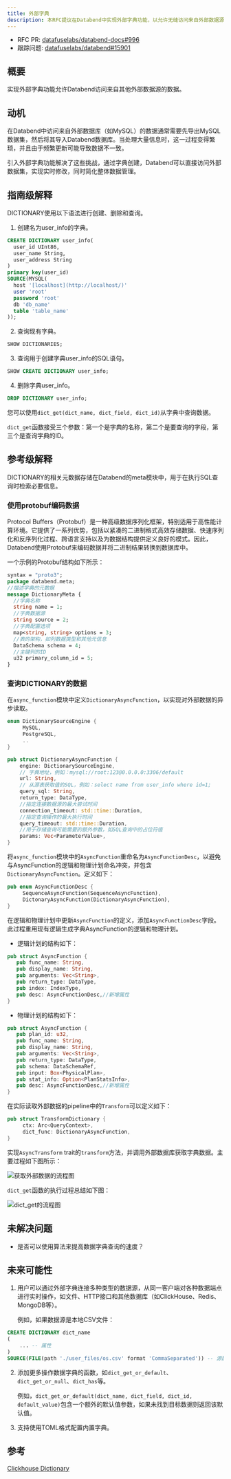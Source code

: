 ```yaml
---
title: 外部字典
description: 本RFC提议在Databend中实现外部字典功能，以允许无缝访问来自外部数据源的数据。
---
```


- RFC PR: [datafuselabs/databend-docs#996](https://github.com/datafuselabs/databend-docs/pull/996)
- 跟踪问题: [datafuselabs/databend#15901](https://github.com/datafuselabs/databend/issues/15901)

## 概要

实现外部字典功能允许Databend访问来自其他外部数据源的数据。

## 动机

在Databend中访问来自外部数据库（如MySQL）的数据通常需要先导出MySQL数据集，然后将其导入Databend数据库。当处理大量信息时，这一过程变得繁琐，并且由于频繁更新可能导致数据不一致。

引入外部字典功能解决了这些挑战，通过字典创建，Databend可以直接访问外部数据集，实现实时修改，同时简化整体数据管理。

## 指南级解释

DICTIONARY使用以下语法进行创建、删除和查询。

1. 创建名为user_info的字典。

```sql
CREATE DICTIONARY user_info(
  user_id UInt86,
  user_name String,
  user_address String
)
primary key(user_id)
SOURCE(MYSQL(
  host '[localhost](http://localhost/)'
  user 'root'
  password 'root'
  db 'db_name'
  table 'table_name'
));
```

2. 查询现有字典。

```sql
SHOW DICTIONARIES;
```

3. 查询用于创建字典user_info的SQL语句。

```sql
SHOW CREATE DICTIONARY user_info;
```

4. 删除字典user_info。

```sql
DROP DICTIONARY user_info;
```

您可以使用`dict_get(dict_name, dict_field, dict_id)`从字典中查询数据。

`dict_get`函数接受三个参数：第一个是字典的名称，第二个是要查询的字段，第三个是查询字典的ID。

## 参考级解释

DICTIONARY的相关元数据存储在Databend的meta模块中，用于在执行SQL查询时检索必要信息。

### 使用protobuf编码数据

Protocol Buffers（Protobuf）是一种高级数据序列化框架，特别适用于高性能计算环境。它提供了一系列优势，包括以紧凑的二进制格式高效存储数据、快速序列化和反序列化过程、跨语言支持以及为数据结构提供定义良好的模式。因此，Databend使用Protobuf来编码数据并将二进制结果转换到数据库中。

一个示例的Protobuf结构如下所示：

```protobuf
syntax = "proto3";
package databend.meta;
//描述字典的元数据
message DictionaryMeta {
  //字典名称
  string name = 1;
  //字典数据源
  string source = 2;
  //字典配置选项
  map<string, string> options = 3;
  //表的架构，如列数据类型和其他元信息
  DataSchema schema = 4;
  //主键列的ID
  u32 primary_column_id = 5;
}
```

### 查询DICTIONARY的数据

在`async_function`模块中定义`DictionaryAsyncFunction`，以实现对外部数据的异步读取。

```rust
enum DictionarySourceEngine {
     MySQL,
     PostgreSQL,
     ..
}
```

```rust
pub struct DictionaryAsyncFunction {
    engine: DictionarySourceEngine,
    // 字典地址，例如：mysql://root:123@0.0.0.0:3306/default
    url: String,
    // 从源表获取值的SQL，例如：select name from user_info where id=1;
    query_sql: String,
    return_type: DataType,
    //指定连接数据源的最大尝试时间
    connection_timeout: std::time::Duration,
    //指定查询操作的最大执行时间
    query_timeout: std::time::Duration,
    //用于存储查询可能需要的额外参数，如SQL查询中的占位符值
    params: Vec<ParameterValue>,
}
```

将`async_function`模块中的`AsyncFunction`重命名为`AsyncFunctionDesc`，以避免与AsyncFunction的逻辑和物理计划命名冲突，并包含`DictionaryAsyncFunction`。定义如下：

```rust
pub enum AsyncFunctionDesc {
     SequenceAsyncFunction(SequenceAsyncFunction),
     DictonaryAsyncFunction(DictionaryAsyncFunction),
}
```

在逻辑和物理计划中更新`AsyncFunction`的定义，添加`AsyncFunctionDesc`字段。此过程重用现有逻辑生成字典AsyncFunction的逻辑和物理计划。

- 逻辑计划的结构如下：

```rust
pub struct AsyncFunction {
   pub func_name: String,
   pub display_name: String,
   pub arguments: Vec<String>,
   pub return_type: DataType,
   pub index: IndexType,
   pub desc: AsyncFunctionDesc,//新增属性
}
```

- 物理计划的结构如下：

```rust
pub struct AsyncFunction {
   pub plan_id: u32,
   pub func_name: String,
   pub display_name: String,
   pub arguments: Vec<String>,
   pub return_type: DataType,
   pub schema: DataSchemaRef,
   pub input: Box<PhysicalPlan>,
   pub stat_info: Option<PlanStatsInfo>,
   pub desc: AsyncFunctionDesc,//新增属性
}
```

在实际读取外部数据的pipeline中的`Transform`可以定义如下：

```rust
pub struct TransformDictionary {
     ctx: Arc<QueryContext>,
     dict_func: DictionaryAsyncFunction,
}
```

实现`AsyncTransform` trait的`transform`方法，并调用外部数据库获取字典数据。主要过程如下图所示：

<img src="/img/rfc/20240721-external-dictionary/external-dictionary-1.png" alt="获取外部数据的流程图" />

`dict_get`函数的执行过程总结如下图：

<img src="/img/rfc/20240721-external-dictionary/external-dictionary-2.png" alt="dict_get的流程图" />

## 未解决问题

- 是否可以使用算法来提高数据字典查询的速度？

## 未来可能性

1. 用户可以通过外部字典连接多种类型的数据源，从同一客户端对各种数据端点进行实时操作，如文件、HTTP接口和其他数据库（如ClickHouse、Redis、MongoDB等）。

   例如，如果数据源是本地CSV文件：

```sql
CREATE DICTIONARY dict_name
(
    ... -- 属性
)
SOURCE(FILE(path './user_files/os.csv' format 'CommaSeparated')) -- 源配置
```

2. 添加更多操作数据字典的函数，如`dict_get_or_default`、`dict_get_or_null`、`dict_has`等。

   例如，`dict_get_or_default(dict_name, dict_field, dict_id, default_value)`包含一个额外的默认值参数，如果未找到目标数据则返回该默认值。

3. 支持使用TOML格式配置内置字典。

## 参考

[Clickhouse Dictionary](https://clickhouse.com/docs/en/dictionary)